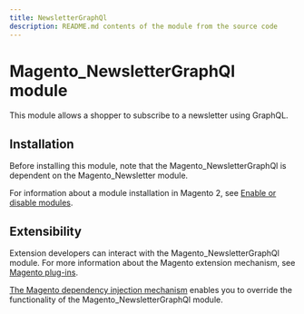 ```yaml
---
title: NewsletterGraphQl
description: README.md contents of the module from the source code
---
```


# Magento_NewsletterGraphQl module

This module allows a shopper to subscribe to a newsletter using GraphQL.

## Installation

Before installing this module, note that the Magento_NewsletterGraphQl is dependent on the Magento_Newsletter module.

For information about a module installation in Magento 2, see [Enable or disable modules](https://devdocs.magento.com/guides/v2.4/install-gde/install/cli/install-cli-subcommands-enable.html).

## Extensibility

Extension developers can interact with the Magento_NewsletterGraphQl module. For more information about the Magento extension mechanism, see [Magento plug-ins](https://devdocs.magento.com/guides/v2.4/extension-dev-guide/plugins.html).

[The Magento dependency injection mechanism](https://devdocs.magento.com/guides/v2.4/extension-dev-guide/depend-inj.html) enables you to override the functionality of the Magento_NewsletterGraphQl module.

